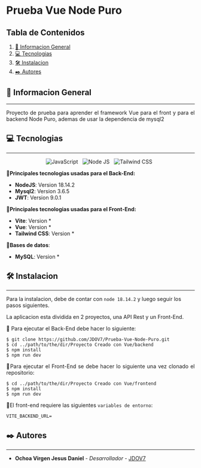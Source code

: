 # Prueba Vue Node Puro

## Tabla de Contenidos

1. [🚀 Informacion General](#-informacion-general)
2. [💻 Tecnologias](#-tecnologias)
3. [🛠️ Instalacion](#%EF%B8%8F-instalacion)
4. [✒️ Autores](#%EF%B8%8F-autores)

## 🚀 Informacion General

---

<p align="justify">
Proyecto de prueba para aprender el framework Vue para el front y para el backend Node Puro, ademas de usar la dependencia de mysql2

</p>



## 💻 Tecnologias

---

<div align="center">

<img src="https://img.shields.io/badge/JavaScript-323330?style=for-the-badge&logo=javascript&logoColor=F7DF1E" alt="JavaScript" />&nbsp;&nbsp;
<img src="https://img.shields.io/badge/Node%20js-339933?style=for-the-badge&logo=nodedotjs&logoColor=white" alt="Node JS" />&nbsp;&nbsp;
<img src="https://img.shields.io/badge/Tailwind_CSS-38B2AC?style=for-the-badge&logo=tailwind-css&logoColor=white" alt="Tailwind CSS" />&nbsp;&nbsp;

</div>

🧠**Principales tecnologias usadas para el Back-End:**

- **NodeJS**: Version 18.14.2
- **Mysql2**: Version 3.6.5
- **JWT**: Version 9.0.1

🎨**Principales tecnologias usadas para el Front-End:**

- **Vite**: Version *
- **Vue**: Version *
- **Tailwind CSS**: Version *

💾**Bases de datos**:

- **MySQL**: Version *


## 🛠️ Instalacion

---

<p align="justify">

Para la instalacion, debe de contar con ```node 18.14.2``` y luego seguir los pasos siguientes.

La aplicacion esta dividida en 2 proyectos, una API Rest y un Front-End.

📂 Para ejecutar el Back-End debe hacer lo siguiente:

</p>

```
$ git clone https://github.com/JDOV7/Prueba-Vue-Node-Puro.git
$ cd ../path/to/the/dir/Proyecto Creado con Vue/backend
$ npm install
$ npm run dev
```


<p align="justify">
📂Para ejecutar el Front-End se debe hacer lo siguiente una vez clonado el repositorio:
</p>

```
$ cd ../path/to/the/dir/Proyecto Creado con Vue/frontend
$ npm install
$ npm run dev
```

<p align="justify">

🔑El front-end requiere las siguientes ```variables de entorno```:

</p>

```
VITE_BACKEND_URL=
```

## ✒️ Autores

---

* **Ochoa Virgen Jesus Daniel** - *Desarrollador* - [JDOV7](https://github.com/JDOV7)